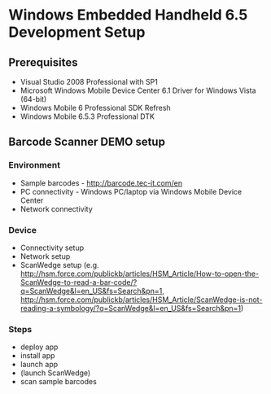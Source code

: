 # Windows Embedded Handheld 6.5 Development Setup

## Prerequisites
- Visual Studio 2008 Professional with SP1
- Microsoft Windows Mobile Device Center 6.1 Driver for Windows Vista (64-bit)
- Windows Mobile 6 Professional SDK Refresh
- Windows Mobile 6.5.3 Professional DTK

## Barcode Scanner DEMO setup
### Environment
- Sample barcodes - http://barcode.tec-it.com/en
- PC connectivity - Windows PC/laptop via Windows Mobile Device Center
- Network connectivity

### Device
- Connectivity setup
- Network setup
- ScanWedge setup (e.g. http://hsm.force.com/publickb/articles/HSM_Article/How-to-open-the-ScanWedge-to-read-a-bar-code/?q=ScanWedge&l=en_US&fs=Search&pn=1, http://hsm.force.com/publickb/articles/HSM_Article/ScanWedge-is-not-reading-a-symbology/?q=ScanWedge&l=en_US&fs=Search&pn=1)

### Steps
- deploy app
- install app
- launch app
- (launch ScanWedge)
- scan sample barcodes
